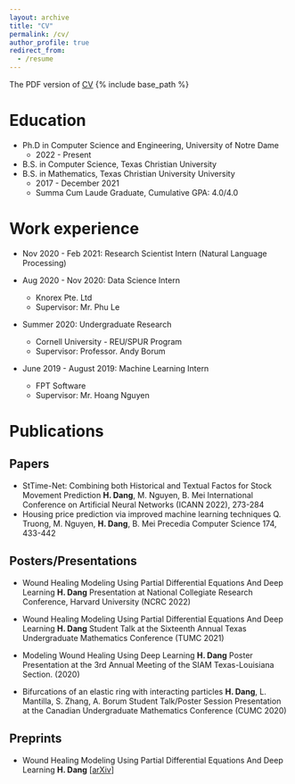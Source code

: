 ```yaml
---
layout: archive
title: "CV"
permalink: /cv/
author_profile: true
redirect_from:
  - /resume
---
```

The PDF version of [CV](/HyDang_CV.pdf)
{% include base_path %}

Education
======
* Ph.D in Computer Science and Engineering, University of Notre Dame
  * 2022 - Present
* B.S. in Computer Science, Texas Christian University
* B.S. in Mathematics, Texas Christian University University
  * 2017 - December 2021
  * Summa Cum Laude Graduate, Cumulative GPA: 4.0/4.0

Work experience
======
* Nov 2020 - Feb 2021: Research Scientist Intern (Natural Language Processing)
* Aug 2020 - Nov 2020: Data Science Intern
  * Knorex Pte. Ltd
  * Supervisor: Mr. Phu Le

* Summer 2020: Undergraduate Research
  * Cornell University - REU/SPUR Program
  * Supervisor: Professor. Andy Borum

* June 2019 - August 2019: Machine Learning Intern
  * FPT Software
  * Supervisor: Mr. Hoang Nguyen

Publications
======

Papers
------

* StTime-Net: Combining both Historical and Textual Factos for Stock Movement Prediction
  **H. Dang**, M. Nguyen, B. Mei
International Conference on Artificial Neural Networks (ICANN 2022), 273-284
* Housing price prediction via improved machine learning techniques
  Q. Truong, M. Nguyen, **H. Dang**, B. Mei
  Precedia Computer Science 174, 433-442

Posters/Presentations
------
* Wound Healing Modeling Using Partial Differential Equations And Deep Learning
    **H. Dang**
    Presentation at National Collegiate Research Conference, Harvard University (NCRC 2022)

* Wound Healing Modeling Using Partial Differential Equations And Deep Learning
    **H. Dang**
    Student Talk at the Sixteenth Annual Texas Undergraduate Mathematics Conference (TUMC 2021)

* Modeling Wound Healing Using Deep Learning 
  **H. Dang**
  Poster Presentation at the 3rd Annual Meeting of the SIAM Texas-Louisiana Section. (2020)

* Bifurcations of an elastic ring with interacting particles
  **H. Dang**, L. Mantilla, S. Zhang, A. Borum
  Student Talk/Poster Session Presentation at the Canadian Undergraduate Mathematics Conference (CUMC 2020)

Preprints
------
* Wound Healing Modeling Using Partial Differential Equations And Deep Learning
  **H. Dang**
  [[arXiv](https://arxiv.org/abs/2111.15632)]